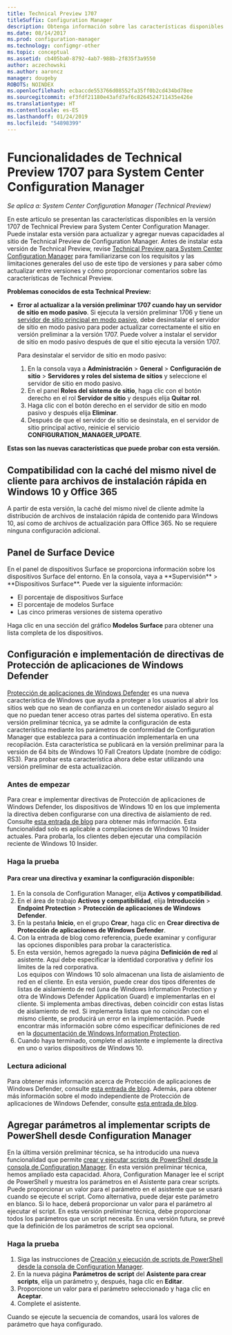 ```yaml
---
title: Technical Preview 1707
titleSuffix: Configuration Manager
description: Obtenga información sobre las características disponibles en la versión 1707 de Technical Preview para System Center Configuration Manager.
ms.date: 08/14/2017
ms.prod: configuration-manager
ms.technology: configmgr-other
ms.topic: conceptual
ms.assetid: cb405ba0-8792-4ab7-988b-2f835f3a9550
author: aczechowski
ms.author: aaroncz
manager: dougeby
ROBOTS: NOINDEX
ms.openlocfilehash: ecbaccde553766d08552fa35ff0b2cd434bd78ee
ms.sourcegitcommit: ef3fdf21180e43afd7af6c8264524711435e426e
ms.translationtype: HT
ms.contentlocale: es-ES
ms.lasthandoff: 01/24/2019
ms.locfileid: "54898399"
---
```

# <a name="capabilities-in-technical-preview-1707-for-system-center-configuration-manager"></a>Funcionalidades de Technical Preview 1707 para System Center Configuration Manager

*Se aplica a: System Center Configuration Manager (Technical Preview)*

En este artículo se presentan las características disponibles en la versión 1707 de Technical Preview para System Center Configuration Manager. Puede instalar esta versión para actualizar y agregar nuevas capacidades al sitio de Technical Preview de Configuration Manager. Antes de instalar esta versión de Technical Preview, revise [Technical Preview para System Center Configuration Manager](../../core/get-started/technical-preview.md) para familiarizarse con los requisitos y las limitaciones generales del uso de este tipo de versiones y para saber cómo actualizar entre versiones y cómo proporcionar comentarios sobre las características de Technical Preview.     


<!--  Known Issues Template   
**Known Issues in this Technical Preview:**
-   **Issue Name**. Details
    Workaround details.
-->

**Problemas conocidos de esta Technical Preview:**
- **Error al actualizar a la versión preliminar 1707 cuando hay un servidor de sitio en modo pasivo**. Si ejecuta la versión preliminar 1706 y tiene un [servidor de sitio principal en modo pasivo](/sccm/core/get-started/capabilities-in-technical-preview-1706#site-server-role-high-availability), debe desinstalar el servidor de sitio en modo pasivo para poder actualizar correctamente el sitio en versión preliminar a la versión 1707. Puede volver a instalar el servidor de sitio en modo pasivo después de que el sitio ejecuta la versión 1707.

  Para desinstalar el servidor de sitio en modo pasivo:
  1. En la consola vaya a **Administración** > **General** > **Configuración de sitio** > **Servidores y roles del sistema de sitios** y seleccione el servidor de sitio en modo pasivo.
  2. En el panel **Roles del sistema de sitio**, haga clic con el botón derecho en el rol **Servidor de sitio** y después elija **Quitar rol**.
  3. Haga clic con el botón derecho en el servidor de sitio en modo pasivo y después elija **Eliminar**.
  4. Después de que el servidor de sitio se desinstala, en el servidor de sitio principal activo, reinicie el servicio **CONFIGURATION_MANAGER_UPDATE**.



**Estas son las nuevas características que puede probar con esta versión.**  

<!--  Rough Section Template
##  FEATURE

### Procedure 1
### Try it out!  
 Try to complete the following tasks and then send us **Feedback** from the **Home** tab of the Ribbon to let us know how it worked:
 -  Task 1
 -  Task 2              
-->

## <a name="client-peer-cache-support-for-express-installation-files-for-windows-10-and-office-365"></a>Compatibilidad con la caché del mismo nivel de cliente para archivos de instalación rápida en Windows 10 y Office 365
<!-- 1352486 --> A partir de esta versión, la caché del mismo nivel de cliente admite la distribución de archivos de instalación rápida de contenido para Windows 10, así como de archivos de actualización para Office 365. No se requiere ninguna configuración adicional.

## <a name="surface-device-dashboard"></a>Panel de Surface Device
<!--1355788--> En el panel de dispositivos Surface se proporciona información sobre los dispositivos Surface del entorno. En la consola, vaya a **Supervisión**  >  **Dispositivos Surface**. Puede ver la siguiente información:
- El porcentaje de dispositivos Surface
- El porcentaje de modelos Surface
- Las cinco primeras versiones de sistema operativo

Haga clic en una sección del gráfico **Modelos Surface** para obtener una lista completa de los dispositivos.  

## <a name="configure-and-deploy-windows-defender-application-guard-policies"></a>Configuración e implementación de directivas de Protección de aplicaciones de Windows Defender
<!-- 1351960 -->

[Protección de aplicaciones de Windows Defender](https://blogs.windows.com/msedgedev/2016/09/27/application-guard-microsoft-edge/#XLxEbcpkuKcFebrw.97) es una nueva característica de Windows que ayuda a proteger a los usuarios al abrir los sitios web que no sean de confianza en un contenedor aislado seguro al que no puedan tener acceso otras partes del sistema operativo. En esta versión preliminar técnica, ya se admite la configuración de esta característica mediante los parámetros de conformidad de Configuration Manager que establezca para a continuación implementarla en una recopilación. Esta característica se publicará en la versión preliminar para la versión de 64 bits de Windows 10 Fall Creators Update (nombre de código: RS3). Para probar esta característica ahora debe estar utilizando una versión preliminar de esta actualización.

### <a name="before-you-start"></a>Antes de empezar

Para crear e implementar directivas de Protección de aplicaciones de Windows Defender, los dispositivos de Windows 10 en los que implementa la directiva deben configurarse con una directiva de aislamiento de red. Consulte [esta entrada de blog](https://blogs.windows.com/msedgedev/2016/09/27/application-guard-microsoft-edge/#BmJGKPfSjHHzsMmI.97) para obtener más información. Esta funcionalidad solo es aplicable a compilaciones de Windows 10 Insider actuales. Para probarla, los clientes deben ejecutar una compilación reciente de Windows 10 Insider.

### <a name="try-it-out"></a>Haga la prueba

#### <a name="to-create-a-policy-and-to-browse-the-available-settings"></a>Para crear una directiva y examinar la configuración disponible:

1. En la consola de Configuration Manager, elija **Activos y compatibilidad**.
2. En el área de trabajo **Activos y compatibilidad**, elija **Introducción** > **Endpoint Protection** > **Protección de aplicaciones de Windows Defender**.
3. En la pestaña **Inicio**, en el grupo **Crear**, haga clic en **Crear directiva de Protección de aplicaciones de Windows Defender**.
4. Con la entrada de blog como referencia, puede examinar y configurar las opciones disponibles para probar la característica.
5. En esta versión, hemos agregado la nueva página **Definición de red** al asistente. Aquí debe especificar la identidad corporativa y definir los límites de la red corporativa.<br>Los equipos con Windows 10 solo almacenan una lista de aislamiento de red en el cliente. En esta versión, puede crear dos tipos diferentes de listas de aislamiento de red (una de Windows Information Protection y otra de Windows Defender Application Guard) e implementarlas en el cliente. Si implementa ambas directivas, deben coincidir con estas listas de aislamiento de red. Si implementa listas que no coincidan con el mismo cliente, se producirá un error en la implementación.
Puede encontrar más información sobre cómo especificar definiciones de red en la [documentación de Windows Information Protection](https://docs.microsoft.com/windows/threat-protection/windows-information-protection/create-wip-policy-using-sccm).
6. Cuando haya terminado, complete el asistente e implemente la directiva en uno o varios dispositivos de Windows 10.

### <a name="further-reading"></a>Lectura adicional
Para obtener más información acerca de Protección de aplicaciones de Windows Defender, consulte [esta entrada de blog](https://blogs.windows.com/msedgedev/2016/09/27/application-guard-microsoft-edge/#BmJGKPfSjHHzsMmI.97). Además, para obtener más información sobre el modo independiente de Protección de aplicaciones de Windows Defender, consulte [esta entrada de blog](https://techcommunity.microsoft.com/t5/Windows-Insider-Program/Windows-Defender-Application-Guard-Standalone-mode/td-p/66903).

## <a name="add-parameters-when-you-deploy-powershell-scripts-from-configuration-manager"></a>Agregar parámetros al implementar scripts de PowerShell desde Configuration Manager

<!-- 1236459 --->

En la última versión preliminar técnica, se ha introducido una nueva funcionalidad que permite [crear y ejecutar scripts de PowerShell desde la consola de Configuration Manager](/sccm/core/get-started/capabilities-in-technical-preview-1706#create-and-run-powershell-scripts-from-the-configuration-manager-console).
En esta versión preliminar técnica, hemos ampliado esta capacidad. Ahora, Configuration Manager lee el script de PowerShell y muestra los parámetros en el Asistente para crear scripts. Puede proporcionar un valor para el parámetro en el asistente que se usará cuando se ejecute el script. Como alternativa, puede dejar este parámetro en blanco. Si lo hace, deberá proporcionar un valor para el parámetro al ejecutar el script.
En esta versión preliminar técnica, debe proporcionar todos los parámetros que un script necesita. En una versión futura, se prevé que la definición de los parámetros de script sea opcional.

### <a name="try-it-out"></a>Haga la prueba

1. Siga las instrucciones de [Creación y ejecución de scripts de PowerShell desde la consola de Configuration Manager](/sccm/core/get-started/capabilities-in-technical-preview-1706#create-and-run-powershell-scripts-from-the-configuration-manager-console).
2. En la nueva página **Parámetros de script** del **Asistente para crear scripts**, elija un parámetro y, después, haga clic en **Editar**.
3. Proporcione un valor para el parámetro seleccionado y haga clic en **Aceptar**.
4. Complete el asistente.

Cuando se ejecute la secuencia de comandos, usará los valores de parámetro que haya configurado.
